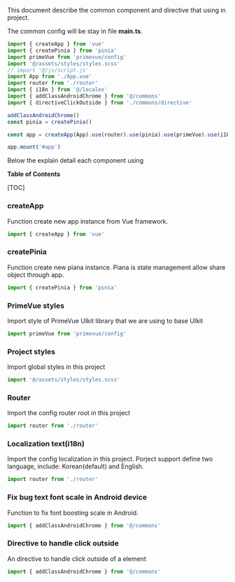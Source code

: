 This document describe the common component and directive that using in project.

The common config will be stay in file **main.ts**.

```js
import { createApp } from 'vue'
import { createPinia } from 'pinia'
import primeVue from 'primevue/config'
import '@/assets/styles/styles.scss'
// import '@/js/script.js'
import App from './App.vue'
import router from './router'
import { i18n } from '@/locales'
import { addClassAndroidChrome } from '@/commons'
import { directiveClickOutside } from './commons/directive'

addClassAndroidChrome()
const pinia = createPinia()

const app = createApp(App).use(router).use(pinia).use(primeVue).use(i18n).directive('click-outside', directiveClickOutside)

app.mount('#app')
```

Below the explain detail each component using

**Table of Contents**

[TOC]

### createApp

Function create new app instance from Vue framework.

```js
import { createApp } from 'vue'
```

### createPinia

Function create new piana instance. Piana is state management allow share object through app.

```js
import { createPinia } from 'pinia'
```

### PrimeVue styles

Import style of PrimeVue UIkit library that we are using to base UIkit

```js
import primeVue from 'primevue/config'
```

### Project styles

Import global styles in this project

```js
import '@/assets/styles/styles.scss'
```

### Router

Import the config router root in this project

```js
import router from './router'
```

### Localization text(i18n)

Import the config localization in this project. Porject support define two language, include: Korean(default) and English.

```js
import router from './router'
```

### Fix bug text font scale in Android device

Function to fix font boosting scale in Android.

```js
import { addClassAndroidChrome } from '@/commons'
```

### Directive to handle click outside

An directive to handle click outside of a element

```js
import { addClassAndroidChrome } from '@/commons'
```

